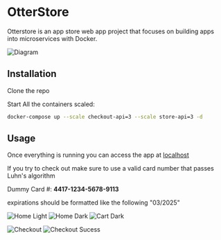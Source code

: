 # OtterStore

Otterstore is an app store web app project that focuses on building apps into microservices with Docker.

![Diagram](https://cdn.discordapp.com/attachments/1089997379815604345/1098056527690072104/image.png)

## Installation

Clone the repo

Start All the containers scaled:

```bash
docker-compose up --scale checkout-api=3 --scale store-api=3 -d
```

## Usage

Once everything is running you can access the app at [localhost](http://localhost/)

If you try to check out make sure to use a valid card number that passes Luhn's algorithm

Dummy Card #: **4417-1234-5678-9113**

expirations should be formatted like the following "03/2025"

![Home Light](https://media.discordapp.net/attachments/1089997379815604345/1091128609923674152/image.png?width=2592&height=996)
![Home Dark](https://media.discordapp.net/attachments/1089997379815604345/1091128874747826236/image.png?width=2592&height=1238)
![Cart Dark](https://media.discordapp.net/attachments/1089997379815604345/1091149352111722567/image.png?width=1920&height=180)

![Checkout](https://cdn.discordapp.com/attachments/1089997379815604345/1091129034341105824/image.png)
![Checkout Sucess](https://media.discordapp.net/attachments/1089997379815604345/1091130083336523906/image.png?width=2592&height=876)

